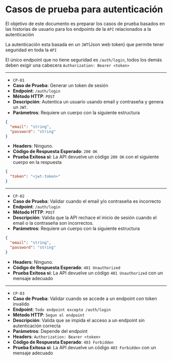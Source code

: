 # Casos de prueba para autenticación

El objetivo de este documento es preparar los casos de prueba
basados en las historias de usuario para los endpoints de la
`API` relacionados a la autenticación

La autenticación esta basada en un `JWT`(Json web token)
que permite tener seguridad en toda la `API`

El único endpoint que no tiene seguridad es `/auth/login`,
todos los demás deben exigir una cabecera `Authorization: Bearer <token>`

---

- `CP-01`
- **Caso de Prueba**: Generar un token de sesión
- **Endpoint**: `/auth/login`
- **Método HTTP**: `POST`
- **Descripción**: Autentica un usuario usando email y contraseña y genera
  un `JWT`.
- **Parámetros**: Requiere un cuerpo con la siguiente estructura

```json
{
  "email": "string",
  "password": "string"
}
```

- **Headers**: Ninguno.
- **Código de Respuesta Esperado**: `200 OK`
- **Prueba Exitosa si**: La API devuelve un código `200 OK` con el
  siguiente cuerpo en la respuesta

```json
{
  "token": "<jwt-token>"
}
```

---

- `CP-02`
- **Caso de Prueba**: Validar cuando el email y/o contraseña es incorrecto
- **Endpoint**: `/auth/login`
- **Método HTTP**: `POST`
- **Descripción**: Valida que la API rechace el inicio de sesión cuando
  el email o la contraseña son incorrectos.
- **Parámetros**: Requiere un cuerpo con la siguiente estructura

```json
{
  "email": "string",
  "password": "string"
}
```

- **Headers**: Ninguno.
- **Código de Respuesta Esperado**: `401 Unauthorized`
- **Prueba Exitosa si**: La API devuelve un código `401 Unauthorized` con un
  mensaje adecuado

---

- `CP-03`
- **Caso de Prueba**: Validar cuando se accede a un endpoint con token invalido
- **Endpoint**: `Todo endpoint excepto /auth/login`
- **Método HTTP**: `Segun el endpoint`
- **Descripción**: Valida que se impida el acceso a un endpoint sin autenticación
  correcta
- **Parámetros**: Depende del endpoint
- **Headers**: `Authorization: Bearer <token>`
- **Código de Respuesta Esperado**: `403 Forbidden`
- **Prueba Exitosa si**: La API devuelve un código `403 Forbidden` con un
  mensaje adecuado
